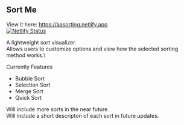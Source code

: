 ## Sort Me

View it here: https://aasorting.netlify.app \
[![Netlify Status](https://api.netlify.com/api/v1/badges/64d55638-24c1-4f9c-ae23-c84477fcd65e/deploy-status)](https://app.netlify.com/sites/aasorting/deploys)

A lightweight sort visualizer.\
Allows users to customize options and view how the selected sorting method works.\

Currently Features
- Bubble Sort
- Selection Sort
- Merge Sort
- Quick Sort

Will include more sorts in the near future.\
Will include a short descripton of each sort in future updates.
